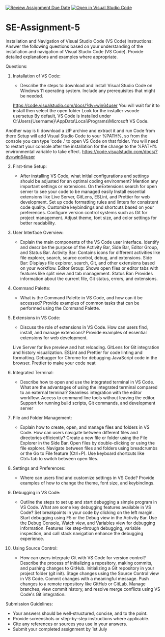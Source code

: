 [![Review Assignment Due Date](https://classroom.github.com/assets/deadline-readme-button-22041afd0340ce965d47ae6ef1cefeee28c7c493a6346c4f15d667ab976d596c.svg)](https://classroom.github.com/a/XoLGRbHq)
[![Open in Visual Studio Code](https://classroom.github.com/assets/open-in-vscode-2e0aaae1b6195c2367325f4f02e2d04e9abb55f0b24a779b69b11b9e10269abc.svg)](https://classroom.github.com/online_ide?assignment_repo_id=15287938&assignment_repo_type=AssignmentRepo)
# SE-Assignment-5
Installation and Navigation of Visual Studio Code (VS Code)
 Instructions:
Answer the following questions based on your understanding of the installation and navigation of Visual Studio Code (VS Code). Provide detailed explanations and examples where appropriate.

 Questions:

1. Installation of VS Code:
   - Describe the steps to download and install Visual Studio Code on Windows 11 operating system. Include any prerequisites that might be needed.

   https://code.visualstudio.com/docs/?dv=win64user
   You will wait for it to install then select the open folder
   Look for the installer vscode usersetup
By default, VS Code is installed under C:\Users\{Username}\AppData\Local\Programs\Microsoft VS Code.

Another way is ti download a zIP archive and extract it and run Code from there
  Setup will add Visual Studio Code to your %PATH%, so from the console you can type 'code .' to open VS Code on that folder. You will need to restart your console after the installation for the change to the %PATH% environmental variable to take effect.
 https://code.visualstudio.com/docs/?dv=win64user

2. First-time Setup:
   - After installing VS Code, what initial configurations and settings should be adjusted for an optimal coding environment? Mention any important settings or extensions.
On theExtensions search for open server to see your code to be managed easily
Install essential extensions like Live Server, GitLens, ESLint, and Prettier for web development.
Set up code formatting rules and linters for consistent code quality.
Customize keybindings and shortcuts based on your preferences.
Configure version control systems such as Git for project management.
Adjust theme, font size, and color settings for better readability.

3. User Interface Overview:
   - Explain the main components of the VS Code user interface. Identify and describe the purpose of the Activity Bar, Side Bar, Editor Group, and Status Bar.
   Activity Bar: Contains icons for different activities like file explorer, search, source control, debug, and extensions.
Side Bar: Displays file explorer, search, Git, and other extensions based on your workflow.
Editor Group: Shows open files or editor tabs with features like split view and tab management.
Status Bar: Provides information about the current file, Git status, errors, and extensions.

4. Command Palette:
   - What is the Command Palette in VS Code, and how can it be accessed? Provide examples of common tasks that can be performed using the Command Palette.

5. Extensions in VS Code:
   - Discuss the role of extensions in VS Code. How can users find, install, and manage extensions? Provide examples of essential extensions for web development.

   Live Server for live preview and hot reloading.
GitLens for Git integration and history visualization.
ESLint and Prettier for code linting and formatting.
Debugger for Chrome for debugging JavaScript code in the browser.
Prettier to make your code neat

6. Integrated Terminal:
   - Describe how to open and use the integrated terminal in VS Code. What are the advantages of using the integrated terminal compared to an external terminal?
   Seamless integration with the editor workflow.
Access to command line tools without leaving the editor.
Support for running build scripts, Git commands, and development server

7. File and Folder Management:
   - Explain how to create, open, and manage files and folders in VS Code. How can users navigate between different files and directories efficiently?
Create a new file or folder using the File Explorer in the Side Bar.
Open files by double-clicking or using the file explorer.
Navigate between files and folders using breadcrumbs or the Go to File feature (Ctrl+P).
Use keyboard shortcuts like Ctrl+Tab to switch between open files.

8. Settings and Preferences:
   - Where can users find and customize settings in VS Code? Provide examples of how to change the theme, font size, and keybindings.


9. Debugging in VS Code:
   - Outline the steps to set up and start debugging a simple program in VS Code. What are some key debugging features available in VS Code?
   Set breakpoints in your code by clicking on the left margin.
Start debugging using F5 or the Debug view in the Activity Bar.
Use the Debug Console, Watch view, and Variables view for debugging information.
Features like step-through debugging, variable inspection, and call stack navigation enhance the debugging experience.

10. Using Source Control:
    - How can users integrate Git with VS Code for version control? Describe the process of initializing a repository, making commits, and pushing changes to GitHub.
Initializing a Git repository in your project folder (git init).
Stage changes using the Source Control view in VS Code.
Commit changes with a meaningful message.
Push changes to a remote repository like GitHub or GitLab.
Manage branches, view commit history, and resolve merge conflicts using VS Code's Git integration.

 Submission Guidelines:
- Your answers should be well-structured, concise, and to the point.
- Provide screenshots or step-by-step instructions where applicable.
- Cite any references or sources you use in your answers.
- Submit your completed assignment by 1st July 

